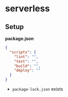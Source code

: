 # serverless

## Setup
**package.json**
```json
{
  "scripts": {
    "lint": "",
    "test": "",
    "build": "",
    "deploy": ""
  }
}
```

- `package-lock.json` exists
